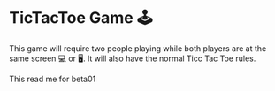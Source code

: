 # TicTacToe Game :joystick:

This game will require two people playing while both players are at the same screen :computer: or :desktop_computer:.
It will also have the normal Ticc Tac Toe rules.

This read me for beta01
